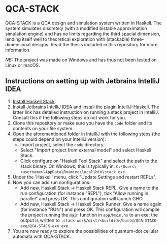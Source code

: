 # QCA-STACK
QCA-STACK is a QCA design and simulation system written in Haskell. The system simulates discretely (with a modified bistable approximation simulation engine) and has no limits regarding the third spacial dimension, lending itself well to theoretical exploration with (stackable) three-dimensional designs. Read the thesis included in this repository for more information.

*NB:* The project was made on Windows and has thus not been tested on Linux or macOS.

## Instructions on setting up with Jetbrains IntelliJ IDEA
1. [Install Haskell Stack](https://docs.haskellstack.org/en/stable/install_and_upgrade/).
2. [Install Jetbrains IntelliJ IDEA](https://www.jetbrains.com/idea/download/) and [install the plugin IntelliJ-Haskell](https://github.com/rikvdkleij/intellij-haskell#installing-the-plugin). The latter link has detailed instruction on running a stack project in IntelliJ. Consult this if the following steps do not work for you.
3. Clone this repository or make sure you have the `code` folder and its contents on your file system.
4. Open the aforementioned folder in IntelliJ with the following steps (the steps could depend on your IntelliJ version):
    - Import project, select the `code` directory.
    - Select "Import project from external model" and select Haskell Stack.
    - Click configure on "Haskell Tool Stack" and select the path to the stack binary. On Windows, this is typically in: `C:\Users\<username>\AppData\Roaming\local\bin\stack.exe`.
5. Under the 'Haskell' menu, click "Update Settings and restart REPLs".
6. Now you can add run configurations:
    - Add new, Haskell Stack -> Haskell Stack REPL. Give a name to the run configuration (for instance "REPL"), tick "Allow running in parallel" and press OK. This configuration will launch GHCi.
    - Add new, Haskell Stack -> Haskell Stack Runner. Give a name again (for instance "RUN") and press OK. This configuration will compile the project running the `main` function in `app/Main.hs` to an exe; the output is written to `.stack-work/dist/<buildid>/build/QCA-STACK-exe/QCA-STACK-exe.exe`.
7. You are now ready to explore the possibilities of quantum-dot cellular automata with QCA-STACK.


